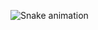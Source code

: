 ![Snake animation](https://github.com/maurocesarj/maurocesarj/blob/output/github-contribution-grid-snake.svg)

